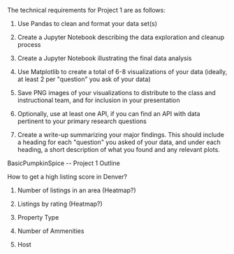 The technical requirements for Project 1 are as follows:

1) Use Pandas to clean and format your data set(s)

2) Create a Jupyter Notebook describing the data exploration and cleanup process

3) Create a Jupyter Notebook illustrating the final data analysis

4) Use Matplotlib to create a total of 6-8 visualizations of your data (ideally, at least 2 per "question" you ask of your data)

5) Save PNG images of your visualizations to distribute to the class and instructional team, and for inclusion in your presentation
 
6) Optionally, use at least one API, if you can find an API with data pertinent to your primary research questions

7) Create a write-up summarizing your major findings. This should include a heading for each "question" you asked of your data, 
    and under each heading, a short description of what you found and any relevant plots.
    
    
    
BasicPumpkinSpice -- Project 1 Outline

How to get a high listing score in Denver?

1) Number of listings in an area (Heatmap?)

2) Listings by rating (Heatmap?)

3) Property Type

4) Number of Ammenities

5) Host

